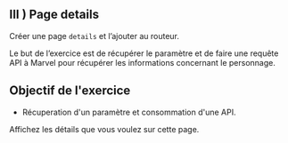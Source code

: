 ## III ) Page details

Créer une page ```details``` et l’ajouter au routeur.


Le but de l’exercice est de récupérer le paramètre et de faire une requête API à Marvel pour récupérer les informations concernant le personnage.

## Objectif de l'exercice
* Récuperation d'un paramètre et consommation d'une API.


Affichez les détails que vous voulez sur cette page.
